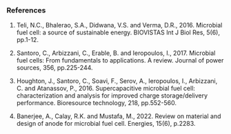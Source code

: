 ### References

1. Teli, N.C., Bhalerao, S.A., Didwana, V.S. and Verma, D.R., 2016. Microbial fuel cell: a source of sustainable energy. BIOVISTAS Int J Biol Res, 5(6), pp.1-12.

2. Santoro, C., Arbizzani, C., Erable, B. and Ieropoulos, I., 2017. Microbial fuel cells: From fundamentals to applications. A review. Journal of power sources, 356, pp.225-244.

3. Houghton, J., Santoro, C., Soavi, F., Serov, A., Ieropoulos, I., Arbizzani, C. and Atanassov, P., 2016. Supercapacitive microbial fuel cell: characterization and analysis for improved charge storage/delivery performance. Bioresource technology, 218, pp.552-560.

4. Banerjee, A., Calay, R.K. and Mustafa, M., 2022. Review on material and design of anode for microbial fuel cell. Energies, 15(6), p.2283.

